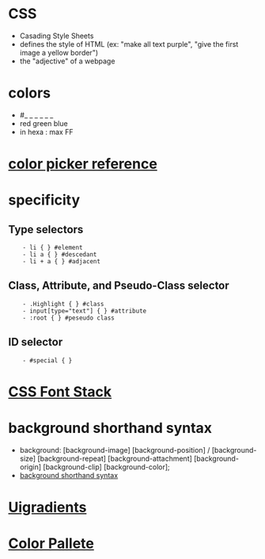 # CSS 
- Casading Style Sheets 
- defines the style of HTML (ex: "make all text purple", "give the first image a yellow border") 
- the "adjective" of a webpage

# colors
- #_ _  _ _  _ _
-  red green blue
- in hexa : max FF
# [color picker reference](https://htmlcolorcodes.com/color-picker/)

# specificity
## Type selectors 
        - li { } #element 
        - li a { } #descedant 
        - li + a { } #adjacent 
## Class, Attribute, and Pseudo-Class selector
        - .Highlight { } #class  
        - input[type="text"] { } #attribute
        - :root { } #peseudo class
## ID selector
        - #special { }
# [CSS Font Stack](https://www.cssfontstack.com)

# background shorthand syntax
- background: [background-image] [background-position] / [background-size] [background-repeat] [background-attachment] [background-origin] [background-clip] [background-color];
- [background shorthand syntax](https://www.webfx.com/blog/web-design/responsive-background-image/)

# [Uigradients](https://uigradients.com/)

# [Color Pallete](https://colorhunt.co/)